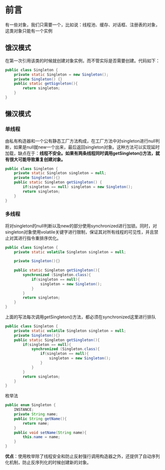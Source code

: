 # 前言

有一些对象，我们只需要一个，比如说：线程池、缓存、对话框、注册表的对象，这类对象只能有一个实例

## 饿汉模式

在第一次引用该类的时候就创建对象实例，而不管实际是否需要创建。代码如下：
```java
public class Singleton {   
    private static Singleton = new Singleton();
    private Singleton() {}
    public static getSignleton(){
        return singleton;
    }
}
```

## 懒汉模式

### 单线程

由私有构造器和一个公有静态工厂方法构成，在工厂方法中对singleton进行null判断，如果是null就new一个出来，最后返回singleton对象。这种方法可以实现延时加载，缺点在于：**线程不安全。如果有两条线程同时调用getSingleton()方法，就有很大可能导致重复创建对象。**

```java
public class Singleton {
    private static Singleton singleton = null;
    private Singleton(){}
    public static Singleton getSingleton() {
        if(singleton == null) singleton = new Singleton();
        return singleton;
    }
}
```

### 多线程

将对singleton的null判断以及new的部分使用synchronized进行加锁。同时，对singleton对象使用volatile关键字进行限制，保证其对所有线程的可见性，并且禁止对其进行指令重排序优化。

```java
public class Singleton {
    private static volatile Singleton singleton = null;
 
    private Singleton(){}
 
    public static Singleton getSingleton(){
        synchronized (Singleton.class){
            if(singleton == null){
                singleton = new Singleton();
            }
        }
        return singleton;
    }    
}
```

上面的写法每次调用getSingleton()方法，都必须在synchronized这里进行排队

```java
public class Singleton {
    private static volatile Singleton singleton = null;
    private Singleton(){}
    public static Singleton getSingleton(){
        if(singleton == null){
            synchronized (Singleton.class){
                if(singleton == null){
                    singleton = new Singleton();
                }
            }
        }
        return singleton;
    }    
}
```

枚举法
```java
public enum Singleton {
    INSTANCE;
    private String name;
    public String getName(){
        return name;
    }
    public void setName(String name){
        this.name = name;
    }
}
```
**优点**：使用枚举除了线程安全和防止反射强行调用构造器之外，还提供了自动序列化机制，防止反序列化的时候创建新的对象。
